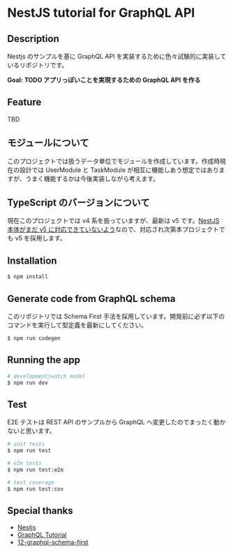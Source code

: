 # NestJS tutorial for GraphQL API
## Description

Nestjs のサンプルを基に GraphQL API を実装するために色々試験的に実装しているリポジトリです。

**Goal: TODO アプリっぽいことを実現するための GraphQL API を作る**

## Feature

TBD

## モジュールについて

このプロジェクトでは扱うデータ単位でモジュールを作成しています。作成時現在の設計では UserModule と TaskModule が相互に機能しあう想定ではありますが、うまく機能するかは今後実装しながら考えます。

## TypeScript のバージョンについて

現在このプロジェクトでは v4 系を扱っていますが、最新は v5 です。[NestJS 本体がまだ v5 に対応できていないよう](https://github.com/nestjs/nest/pull/11293)なので、対応され次第本プロジェクトでも v5 を採用します。

## Installation

```bash
$ npm install
```

## Generate code from GraphQL schema

このリポジトリでは Schema First 手法を採用しています。開発前に必ず以下のコマンドを実行して型定義を最新にしてください。

```bash
$ npm run codegen
```

## Running the app

```bash
# development(watch mode)
$ npm run dev
```

## Test

E2E テストは REST API のサンプルから GraphQL へ変更したのでまったく動かないと思います。

```bash
# unit tests
$ npm run test

# e2e tests
$ npm run test:e2e

# test coverage
$ npm run test:cov
```

## Special thanks

* [Nestjs](https://docs.nestjs.com/)
* [GraphQL Tutorial](https://docs.nestjs.com/graphql/quick-start)
* [12-graphql-schema-first](https://github.com/nestjs/nest/tree/master/sample/12-graphql-schema-first)

